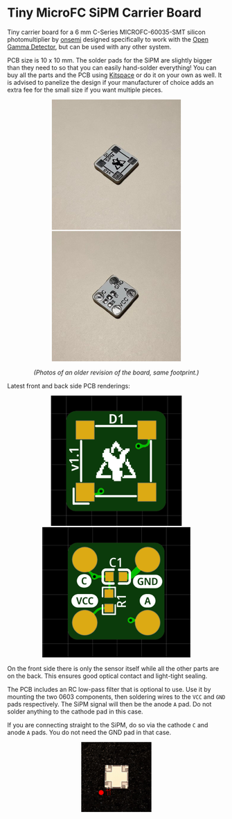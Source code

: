# Tiny MicroFC SiPM Carrier Board

Tiny carrier board for a 6 mm C-Series MICROFC-60035-SMT silicon photomultiplier by [onsemi](https://www.onsemi.com/pdf/datasheet/microc-series-d.pdf) designed specifically to work with the [Open Gamma Detector](https://github.com/OpenGammaProject/Open-Gamma-Detector), but can be used with any other system.

PCB size is 10 x 10 mm. The solder pads for the SiPM are slightly bigger than they need to so that you can easily hand-solder everything! You can buy all the parts and the PCB using [Kitspace](https://kitspace.org/opengammaproject/Tiny-MicroFC-Carrier-Board) or do it on your own as well. It is advised to panelize the design if your manufacturer of choice adds an extra fee for the small size if you want multiple pieces.

<p align="center">
  <img alt="Front Side PCB" title="Front Side PCB" src="docs/pcb_front.jpg" height="300px">
  <img alt="Back Side PCB" title="Back Side PCB" src="docs/pcb_back.jpg" height="300px">
</p>
<p align="center">
  <em>(Photos of an older revision of the board, same footprint.)</em>
</p>

Latest front and back side PCB renderings:

<p align="center">
  <img alt="Front Side PCB Rendering" title="Front Side PCB Rendering" src="docs/sipm1.png" height="300px">
  <img alt="Back Side PCB Rendering" title="Back Side PCB Rendering" src="docs/sipm2.png" height="300px">
</p>

On the front side there is only the sensor itself while all the other parts are on the back. This ensures good optical contact and light-tight sealing.

The PCB includes an RC low-pass filter that is optional to use. Use it by mounting the two 0603 components, then soldering wires to the `VCC` and `GND` pads respectively. The SiPM signal will then be the anode `A` pad. Do not solder anything to the cathode pad in this case.

If you are connecting straight to the SiPM, do so via the cathode `C` and anode `A` pads. You do not need the GND pad in that case.

<p align="center">
  <img alt="SiPM Orientation" title="SiPM Orientation" src="docs/SiPM-orientation.jpg" width="32%">
</p>
